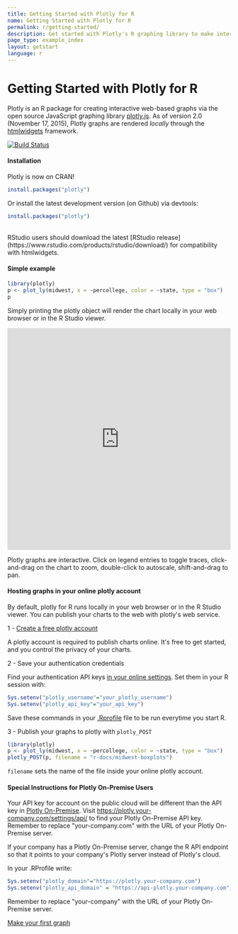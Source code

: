 ```yaml
---
title: Getting Started with Plotly for R
name: Getting Started with Plotly for R
permalink: r/getting-started/
description: Get started with Plotly's R graphing library to make interactive, publication-quality graphs online.
page_type: example_index
layout: getstart
language: r
---
```


# Getting Started with Plotly for R

Plotly is an R package for creating interactive web-based graphs via the open source JavaScript graphing library [plotly.js](http://plot.ly/javascript).
As of version 2.0 (November 17, 2015), Plotly graphs are rendered *locally* through the [htmlwidgets](http://www.htmlwidgets.org/) framework.


<a href="https://travis-ci.org/ropensci/plotly">
    <img alt="Build Status" style="margin: 0;" src="https://travis-ci.org/ropensci/plotly.png?branch=master">
</a>

#### Installation

Plotly is now on CRAN!

```r
install.packages("plotly")
```

Or install the latest development version (on Github) via devtools:
```r
install.packages("plotly")
```

<br>
RStudio users should download the latest [RStudio release](https://www.rstudio.com/products/rstudio/download/) for compatibility with htmlwidgets.


#### Simple example


```r
library(plotly)
p <- plot_ly(midwest, x = ~percollege, color = ~state, type = "box")
p
```

Simply printing the plotly object will render the chart locally in your web browser or in the R Studio viewer.

<iframe style="border: none; width: 100%; height: 500px;" src="https://plot.ly/~chriddyp/1799.embed"></iframe>

Plotly graphs are interactive. Click on legend entries to toggle traces, click-and-drag on the chart to zoom, double-click to autoscale, shift-and-drag to pan.

#### Hosting graphs in your online plotly account

By default, plotly for R runs locally in your web browser or in the R Studio viewer.
You can publish your charts to the web with plotly's web service.

1 - [Create a free plotly account](https://plot.ly/ssu)

A plotly account is required to publish charts online. It's free to get started, and you control the privacy of your charts.


2 - Save your authentication credentials

Find your authentication API keys [in your online settings](https://plot.ly/settings/api). Set them in your R session with:

```r
Sys.setenv("plotly_username"="your_plotly_username")
Sys.setenv("plotly_api_key"="your_api_key")
```

Save these commands in your [.Rprofile](http://www.statmethods.net/interface/customizing.html) file to be run everytime you start R.

3 - Publish your graphs to plotly with `plotly_POST`

```r
library(plotly)
p <- plot_ly(midwest, x = ~percollege, color = ~state, type = "box")
plotly_POST(p, filename = "r-docs/midwest-boxplots")
```

`filename` sets the name of the file inside your online plotly account.

#### Special Instructions for Plotly On-Premise Users

Your API key for account on the public cloud will be different than the API key in [Plotly On-Premise](https://plot.ly/product/enterprise/). Visit <https://plotly.your-company.com/settings/api/> to find your Plotly On-Premise API key. Remember to replace "your-company.com" with the URL of your Plotly On-Premise server.

If your company has a Plotly On-Premise server, change the R API endpoint so that it points to your company's Plotly server instead of Plotly's cloud.

In your .RProfile write:

```r
Sys.setenv("plotly_domain"="https://plotly.your-company.com")
Sys.setenv("plotly_api_domain" = "https://api-plotly.your-company.com")
```

Remember to replace "your-company" with the URL of your Plotly On-Premise server.

<div class="row centered btnrow">
    <a href="/r/" class="button no_underline">Make your first graph</a>
</div>

